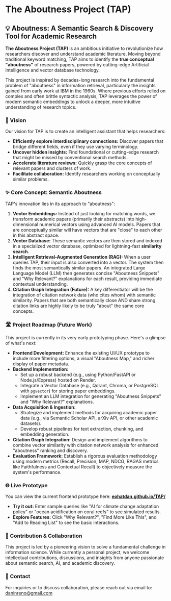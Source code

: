 # The Aboutness Project (TAP)

## 💡 Aboutness: A Semantic Search & Discovery Tool for Academic Research

**The Aboutness Project (TAP)** is an ambitious initiative to revolutionize how researchers discover and understand academic literature. Moving beyond traditional keyword matching, TAP aims to identify the **true conceptual "aboutness"** of research papers, powered by cutting-edge Artificial Intelligence and vector database technology.

This project is inspired by decades-long research into the fundamental problem of "aboutness" in information retrieval, particularly the insights gained from early work at IBM in the 1960s. Where previous efforts relied on complex and often brittle syntactic analysis, TAP leverages the power of modern semantic embeddings to unlock a deeper, more intuitive understanding of research topics.

### 🚀 Vision

Our vision for TAP is to create an intelligent assistant that helps researchers:

* **Efficiently explore interdisciplinary connections:** Discover papers that bridge different fields, even if they use varying terminology.
* **Uncover hidden insights:** Find foundational or cutting-edge research that might be missed by conventional search methods.
* **Accelerate literature reviews:** Quickly grasp the core concepts of relevant papers and clusters of work.
* **Facilitate collaboration:** Identify researchers working on conceptually similar problems.

### ✨ Core Concept: Semantic Aboutness

TAP's innovation lies in its approach to "aboutness":

1.  **Vector Embeddings:** Instead of just looking for matching words, we transform academic papers (primarily their abstracts) into high-dimensional numerical vectors using advanced AI models. Papers that are conceptually similar will have vectors that are "close" to each other in this abstract space.
2.  **Vector Database:** These semantic vectors are then stored and indexed in a specialized vector database, optimized for lightning-fast **similarity search**.
3.  **Intelligent Retrieval-Augmented Generation (RAG):** When a user queries TAP, their input is also converted into a vector. The system then finds the most semantically similar papers. An integrated Large Language Model (LLM) then generates concise "Aboutness Snippets" and "Why Relevant?" explanations for each result, providing immediate contextual understanding.
4.  **Citation Graph Integration (Future):** A key differentiator will be the integration of citation network data (who cites whom) with semantic similarity. Papers that are both semantically close AND share strong citation links are highly likely to be truly "about" the same core concepts.

### 🛣️ Project Roadmap (Future Work)

This project is currently in its very early prototyping phase. Here's a glimpse of what's next:

* **Frontend Development:** Enhance the existing UI/UX prototype to include more filtering options, a visual "Aboutness Map," and richer display of paper metadata.
* **Backend Implementation:**
    * Set up a robust backend (e.g., using Python/FastAPI or Node.js/Express) hosted on Render.
    * Integrate a Vector Database (e.g., Qdrant, Chroma, or PostgreSQL with `pgvector`) for storing paper embeddings.
    * Implement an LLM integration for generating "Aboutness Snippets" and "Why Relevant?" explanations.
* **Data Acquisition & Ingestion:**
    * Strategize and implement methods for acquiring academic paper data (e.g., via Semantic Scholar API, arXiv API, or other academic datasets).
    * Develop robust pipelines for text extraction, chunking, and embedding generation.
* **Citation Graph Integration:** Design and implement algorithms to combine vector similarity with citation network analysis for enhanced "aboutness" ranking and discovery.
* **Evaluation Framework:** Establish a rigorous evaluation methodology using modern metrics (Recall, Precision, MAP, NDCG, RAGAS metrics like Faithfulness and Contextual Recall) to objectively measure the system's performance.

### 🌐 Live Prototype

You can view the current frontend prototype here:
**[eohatdan.github.io/TAP/](https://eohatdan.github.io/TAP/)**

* **Try it out:** Enter sample queries like "AI for climate change adaptation policy" or "ocean acidification on coral reefs" to see simulated results.
* **Explore Features:** Click "Why Relevant?", "Find More Like This", and "Add to Reading List" to see the basic interactions.

### 🤝 Contribution & Collaboration

This project is led by a pioneering vision to solve a fundamental challenge in information science. While currently a personal project, we welcome intellectual contributions, discussions, and insights from anyone passionate about semantic search, AI, and academic discovery.

### 📧 Contact

For inquiries or to discuss collaboration, please reach out via email to: daninreno@gmail.com

